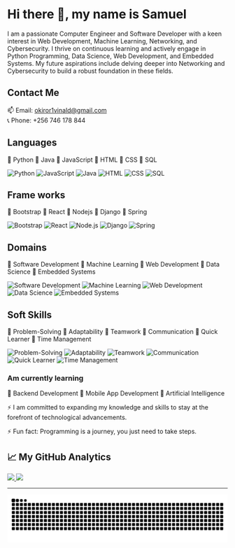 # Hi there 👋, my name is Samuel

I am a passionate Computer Engineer and Software Developer with a keen interest in Web Development, Machine Learning, Networking, and Cybersecurity. I thrive on continuous learning and actively engage in Python Programming, Data Science, Web Development, and Embedded Systems. My future aspirations include delving deeper into Networking and Cybersecurity to build a robust foundation in these fields.

## Contact Me

📫 Email: [okiror1vinald@gmail.com](mailto:okiror1vinald@gmail.com)  
📞 Phone: +256 746 178 844

## Languages

🔸 Python
🔸 Java
🔸 JavaScript
🔸 HTML
🔸 CSS
🔸 SQL

![Python](https://img.shields.io/badge/Python-red?style=for-the-badge&logo=python&logoColor=white)
![JavaScript](https://img.shields.io/badge/JavaScript-F7DF1E?style=for-the-badge&logo=javascript&logoColor=black)
![Java](https://img.shields.io/badge/Java-007396?style=for-the-badge&logo=java&logoColor=white)
![HTML](https://img.shields.io/badge/HTML5-E34F26?style=for-the-badge&logo=html5&logoColor=white)
![CSS](https://img.shields.io/badge/CSS3-1572B6?style=for-the-badge&logo=css3&logoColor=white)
![SQL](https://img.shields.io/badge/SQL-4479A1?style=for-the-badge&logo=sql&logoColor=white)

## Frame works

🔸 Bootstrap
🔸 React
🔸 Nodejs
🔸 Django
🔸 Spring

![Bootstrap](https://img.shields.io/badge/Bootstrap-563D7C?style=for-the-badge&logo=bootstrap&logoColor=white)
![React](https://img.shields.io/badge/React-61DAFB?style=for-the-badge&logo=react&logoColor=black)
![Node.js](https://img.shields.io/badge/Node.js-339933?style=for-the-badge&logo=nodedotjs&logoColor=white)
![Django](https://img.shields.io/badge/Django-092E20?style=for-the-badge&logo=django&logoColor=white)
![Spring](https://img.shields.io/badge/Spring-6DB33F?style=for-the-badge&logo=spring&logoColor=white)

## Domains

🔸 Software Development
🔸 Machine Learning
🔸 Web Development
🔸 Data Science
🔸 Embedded Systems

![Software Development](https://img.shields.io/badge/Software--Development-blue?style=for-the-badge&logo=software-development&logoColor=white)
![Machine Learning](https://img.shields.io/badge/Machine--Learning-orange?style=for-the-badge&logo=machine-learning&logoColor=white)
![Web Development](https://img.shields.io/badge/Web--Development-green?style=for-the-badge&logo=web-development&logoColor=white)
![Data Science](https://img.shields.io/badge/Data--Science-red?style=for-the-badge&logo=data-science&logoColor=white)
![Embedded Systems](https://img.shields.io/badge/Embedded--Systems-purple?style=for-the-badge&logo=embedded-systems&logoColor=white)

## Soft Skills

🔸 Problem-Solving
🔸 Adaptability
🔸 Teamwork
🔸 Communication
🔸 Quick Learner
🔸 Time Management

![Problem-Solving](https://img.shields.io/badge/Problem--Solving-blue?style=for-the-badge&logo=problem-solving&logoColor=white)
![Adaptability](https://img.shields.io/badge/Adaptability-green?style=for-the-badge&logo=adaptability&logoColor=white)
![Teamwork](https://img.shields.io/badge/Teamwork-orange?style=for-the-badge&logo=teamwork&logoColor=white)
![Communication](https://img.shields.io/badge/Communication-red?style=for-the-badge&logo=communication&logoColor=white)
![Quick Learner](https://img.shields.io/badge/Quick--Learner-purple?style=for-the-badge&logo=quick-learner&logoColor=white)
![Time Management](https://img.shields.io/badge/Time--Management-yellow?style=for-the-badge&logo=time-management&logoColor=white)

### Am currently learning

🔸 Backend Development
🔸 Mobile App Development
🔸 Artificial Intelligence

⚡ I am committed to expanding my knowledge and skills to stay at the forefront of technological advancements.

⚡ Fun fact: Programming is a journey, you just need to take steps.


## &#x1f4c8; My GitHub Analytics

<p align="">
<a href="https://github.com/vinald">
<img height="180em" src="https://github-readme-stats-eight-theta.vercel.app/api?username=vinald&show_icons=true&theme=radical&include_all_commits=true&count_private=true"/>
<img height="180em" src="https://github-readme-stats-eight-theta.vercel.app/api/top-langs/?username=vinald&layout=compact&langs_count=8&theme=merko"/>
</a>
</p>


<hr >

<picture>
  <source media="(prefers-color-scheme: dark)" srcset="https://raw.githubusercontent.com/Ronlin1/Ronlin1/output/github-contribution-grid-snake-dark.svg">
  <source media="(prefers-color-scheme: light)" srcset="https://raw.githubusercontent.com/Ronlin1/Ronlin1/output/github-contribution-grid-snake.svg">
  <img alt="github contribution grid snake animation" src="https://raw.githubusercontent.com/Ronlin1/Ronlin1/output/github-contribution-grid-snake.svg">
</picture>

